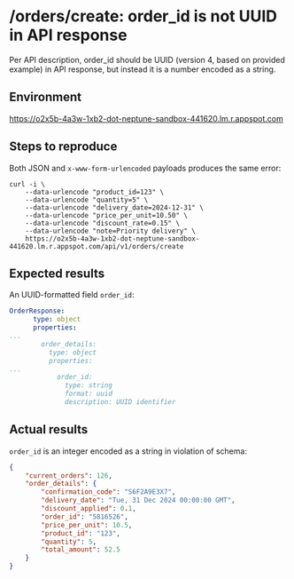 # /orders/create: order_id is not UUID in API response
Per API description, order_id should be UUID (version 4, based on provided example) in API response, but instead it is a number encoded as a string.

## Environment
https://o2x5b-4a3w-1xb2-dot-neptune-sandbox-441620.lm.r.appspot.com

## Steps to reproduce
Both JSON and `x-www-form-urlencoded` payloads produces the same error:
```shell
curl -i \
    --data-urlencode "product_id=123" \
    --data-urlencode "quantity=5" \
    --data-urlencode "delivery_date=2024-12-31" \
    --data-urlencode "price_per_unit=10.50" \
    --data-urlencode "discount_rate=0.15" \
    --data-urlencode "note=Priority delivery" \
    https://o2x5b-4a3w-1xb2-dot-neptune-sandbox-441620.lm.r.appspot.com/api/v1/orders/create
```

## Expected results
An UUID-formatted field `order_id`:
```yaml
OrderResponse:
      type: object
      properties:
...
        order_details:
          type: object
          properties:
...
            order_id:
              type: string
              format: uuid
              description: UUID identifier
```

## Actual results
`order_id` is an integer encoded as a string in violation of schema:
```json
{
    "current_orders": 126,
    "order_details": {
        "confirmation_code": "S6F2A9E3X7",
        "delivery_date": "Tue, 31 Dec 2024 00:00:00 GMT",
        "discount_applied": 0.1,
        "order_id": "5816526",
        "price_per_unit": 10.5,
        "product_id": "123",
        "quantity": 5,
        "total_amount": 52.5
    }
}
```
